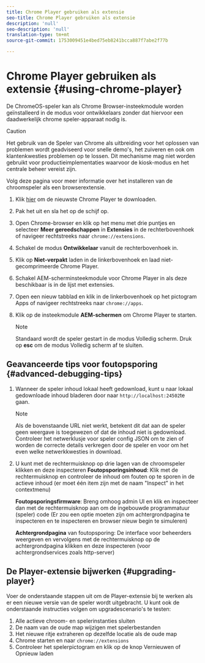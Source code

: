 ```yaml
---
title: Chrome Player gebruiken als extensie
seo-title: Chrome Player gebruiken als extensie
description: 'null'
seo-description: 'null'
translation-type: tm+mt
source-git-commit: 1753009451e4bed75eb8241bcca887f7abe2f77b

---
```



# Chrome Player gebruiken als extensie {#using-chrome-player}

De ChromeOS-speler kan als Chrome Browser-insteekmodule worden geïnstalleerd in de modus voor ontwikkelaars zonder dat hiervoor een daadwerkelijk chrome speler-apparaat nodig is.

>[!CAUTION]
>
> Het gebruik van de Speler van Chrome als uitbreiding voor het oplossen van problemen wordt geadviseerd voor snelle demo&#39;s, het zuiveren en ook om klantenkwesties problemen op te lossen. Dit mechanisme mag niet worden gebruikt voor productieimplementaties waarvoor de kiosk-modus en het centrale beheer vereist zijn.

Volg deze pagina voor meer informatie over het installeren van de chroomspeler als een browserextensie.

1. Klik [hier](https://download.macromedia.com/screens/) om de nieuwste Chrome Player te downloaden.

1. Pak het uit en sla het op de schijf op.

1. Open Chrome-browser en klik op het menu met drie puntjes en selecteer **Meer gereedschappen** in **Extensies** in de rechterbovenhoek of navigeer rechtstreeks naar `chrome://extensions`.

1. Schakel de modus **Ontwikkelaar** vanuit de rechterbovenhoek in.

1. Klik op **Niet-verpakt** laden in de linkerbovenhoek en laad niet-gecomprimeerde Chrome Player.

1. Schakel AEM-scherminsteekmodule voor Chrome Player in als deze beschikbaar is in de lijst met extensies.

1. Open een nieuw tabblad en klik in de linkerbovenhoek op het pictogram Apps of navigeer rechtstreeks naar `chrome://apps`.

1. Klik op de insteekmodule **AEM-schermen** om Chrome Player te starten.
   >[!NOTE]
   >
   > Standaard wordt de speler gestart in de modus Volledig scherm. Druk op **esc** om de modus Volledig scherm af te sluiten.


## Geavanceerde tips voor foutopsporing {#advanced-debugging-tips}

1. Wanneer de speler inhoud lokaal heeft gedownload, kunt u naar lokaal gedownloade inhoud bladeren door naar `http://localhost:24502`te gaan.

   >[!NOTE]
   >
   > Als de bovenstaande URL niet werkt, betekent dit dat aan de speler geen weergave is toegewezen of dat de inhoud niet is gedownload. Controleer het netwerklusje voor speler config JSON om te zien of worden de correcte details verkregen door de speler en voor om het even welke netwerkkwesties in download.

1. U kunt met de rechtermuisknop op drie lagen van de chroomspeler klikken en deze inspecteren
   **Foutopsporingsinhoud**: Klik met de rechtermuisknop en controleer de inhoud om fouten op te sporen in de actieve inhoud (er moet één item zijn met de naam &quot;Inspect&quot; in het contextmenu)

   **Foutopsporingsfirmware**: Breng omhoog admin UI en klik en inspecteer dan met de rechtermuisknop aan om de ingebouwde programmatuur (speler) code (Er zou een optie moeten zijn om achtergrondpagina te inspecteren en te inspecteren en browser nieuw begin te simuleren)

   **Achtergrondpagina** van foutopsporing: De interface voor beheerders weergeven en vervolgens met de rechtermuisknop op de achtergrondpagina klikken en deze inspecteren (voor achtergrondservices zoals http-server)

## De Player-extensie bijwerken {#upgrading-player}

Voer de onderstaande stappen uit om de Player-extensie bij te werken als er een nieuwe versie van de speler wordt uitgebracht. U kunt ook de onderstaande instructies volgen om upgradescenario&#39;s te testen:

1. Alle actieve chroom- en spelerinstanties sluiten
1. De naam van de oude map wijzigen met spelerbestanden
1. Het nieuwe ritje extraheren op dezelfde locatie als de oude map
1. Chrome starten en naar `chrome://extensions`
1. Controleer het spelerpictogram en klik op de knop Vernieuwen of Opnieuw laden